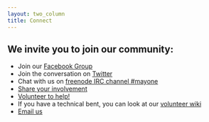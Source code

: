 ```yaml
---
layout: two_column
title: Connect
---
```

## We invite you to join our community:

* Join our [Facebook Group](//www.facebook.com/groups/282646648577039/)
* Join the conversation on [Twitter](//twitter.com/MayOneUS)
* Chat with us on <a href="//webchat.freenode.net?channels=%23mayone&uio=d4" target="_blank">freenode IRC channel #mayone</a>
* [Share your involvement](../more-ways-to-help/#share)
* [Volunteer to help!](../more-ways-to-help/#volunteer_form)
* If you have a technical bent, you can look at our [volunteer wiki](//github.com/MayOneUS/wiki/wiki)
* [Email us](../contact)
